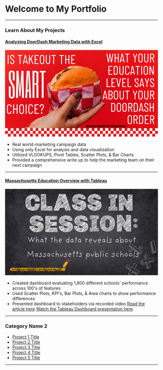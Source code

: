 <!-- <link rel="shortcut icon" type="image/x-icon" href="Headshot 2020.jpg?">-->
# Welcome to My Portfolio

---

### Learn About My Projects

#### [Analyzing DoorDash Marketing Data with Excel](/doordash)
[<img src="images/Order Up (1).png?raw=true"/>](/doordash)
- Real world-marketing campaign data
- Using only Excel for analysis and data visualization
- Utilized VLOOKUPS, Pivot Tables, Scatter Plots, & Bar Charts
- Provided a comprehensive write up to help the marketing team on their next campaign


---
<!--#### [Linked File Project](/files/Day 12 - 21 days to data.pdf)
<img src="images/21 Days To Data Challenge.png?raw=true"/>
For this project, I explored what a good analytics PowerPoint presentation should entail. It talks about main talking points, how to tie data to the business value, and much more. -->

#### [Massachusetts Education Overview with Tableau](/Massachusetts)
[<img src="images/2017Mass.png?raw=true"/>](/Massachusetts)
- Created dashboard evaluating 1,800 different schools' performance across 100's of features
- Used Scatter Plots, KPI's, Bar Plots, & Area charts to show performance differences
- Presented dashboard to stakeholders via recorded video
[Read the article here](/Massachusetts) [Watch the Tableau Dashboard presentation here](https://www.loom.com/share/b3dd0517febf4f13b6a97679867aa984?sid=80035c54-8000-45f2-b97f-d5ece1cb1230)
---

### Category Name 2

- [Project 1 Title](http://example.com/)
- [Project 2 Title](http://example.com/)
- [Project 3 Title](http://example.com/)
- [Project 4 Title](http://example.com/)
- [Project 5 Title](http://example.com/)

---




